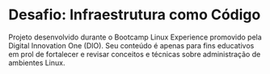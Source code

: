 # Desafio: Infraestrutura como Código
Projeto desenvolvido durante o Bootcamp Linux Experience promovido pela Digital Innovation One (DIO). Seu conteúdo é apenas para fins educativos em prol de fortalecer e revisar conceitos e técnicas sobre administração de ambientes Linux.
